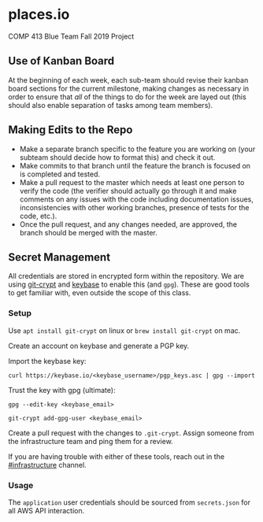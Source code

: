 # places.io
COMP 413 Blue Team Fall 2019 Project

## Use of Kanban Board
At the beginning of each week, each sub-team should revise their kanban board sections for the current milestone, making changes as necessary in order to ensure that *all* of the things to do for the week are layed out (this should also enable separation of tasks among team members).

## Making Edits to the Repo
* Make a separate branch specific to the feature you are working on (your subteam should decide how to format this) and check it out.
* Make commits to that branch until the feature the branch is focused on is completed and tested.
* Make a pull request to the master which needs at least one person to verify the code (the verifier should actually go through it and make comments on any issues with the code including documentation issues, inconsistencies with other working branches, presence of tests for the code, etc.).
* Once the pull request, and any changes needed, are approved, the branch should be merged with the master.

## Secret Management

All credentials are stored in encrypted form within the repository. 
We are using [git-crypt](https://github.com/AGWA/git-crypt) and [keybase](https://keybase.io) to enable this (and `gpg`).
These are good tools to get familiar with, even outside the scope of this class.

### Setup

Use `apt install git-crypt` on linux or `brew install git-crypt` on mac.

Create an account on keybase and generate a PGP key.

Import the keybase key: 

`curl https://keybase.io/<keybase_username>/pgp_keys.asc | gpg --import`

Trust the key with gpg (ultimate):

`gpg --edit-key <keybase_email>`

`git-crypt add-gpg-user <keybase_email>`

Create a pull request with the changes to `.git-crypt`. Assign someone from the infrastructure team and ping them for a review.

If you are having trouble with either of these tools, reach out in the [#infrastructure](https://blueteam-comp413.slack.com/messages/CNN0P23B6) channel.

### Usage

The `application` user credentials should be sourced from `secrets.json` for all AWS API interaction.   
